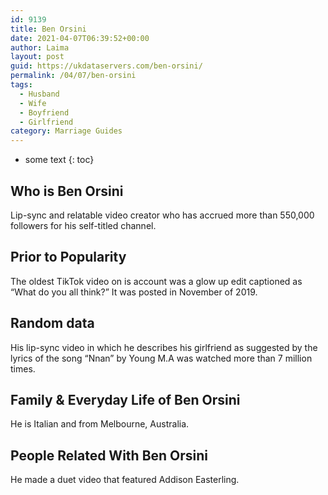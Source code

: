 ```yaml
---
id: 9139
title: Ben Orsini
date: 2021-04-07T06:39:52+00:00
author: Laima
layout: post
guid: https://ukdataservers.com/ben-orsini/
permalink: /04/07/ben-orsini
tags:
  - Husband
  - Wife
  - Boyfriend
  - Girlfriend
category: Marriage Guides
---
```


* some text
{: toc}


## Who is Ben Orsini
                  
                  
                  
Lip-sync and relatable video creator who has accrued more than 550,000 followers for his self-titled channel.
                  
              
            
              
            
                
                
                
## Prior to Popularity
                  
                  
                  
The oldest TikTok video on is account was a glow up edit captioned as &#8220;What do you all think?&#8221; It was posted in November of 2019.
                  
              
            
              
            
                
                
                
## Random data
                  
                  
                  
His lip-sync video in which he describes his girlfriend as suggested by the lyrics of the song &#8220;Nnan&#8221; by Young M.A was watched more than 7 million times. 
                  
              
            
              
            
                
                
                
## Family & Everyday Life of Ben Orsini
                  
                  
                  
He is Italian and from Melbourne, Australia. 
                  
              
            
              
            
                
                
                
## People Related With Ben Orsini
                  
                  
                  
He made a duet video that featured Addison Easterling.
                  
              
            
              
            
                
              
            
              
              
            
            
              
            
          
          
          